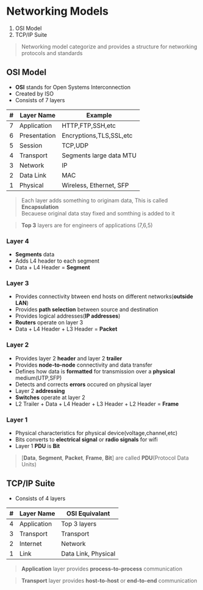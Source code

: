 # Networking Models
1. OSI Model
2. TCP/IP Suite

> Networking model categorize and provides a structure for networking protocols and standards

## **OSI Model**
* **OSI** stands for Open Systems Interconnection  
* Created by ISO  
* Consists of 7 layers  

| # | Layer Name   | Example                 |
| - | ------------ | ----------------------- |
| 7 | Application  | HTTP,FTP,SSH,etc        |
| 6 | Presentation | Encryptions,TLS,SSL,etc |
| 5 | Session      | TCP,UDP                 |
| 4 | Transport    | Segments large data MTU |
| 3 | Network      | IP                      |
| 2 | Data Link    | MAC                     |
| 1 | Physical     | Wireless, Ethernet, SFP |

> Each layer adds something to originam data, This is called **Encapsulation**  
> Becauese original data stay fixed and somthing is added to it

> **Top 3** layers are for engineers of applications (7,6,5)

### Layer 4
* **Segments** data
* Adds L4 header to each segment
* Data + L4 Header = **Segment**

### Layer 3
* Provides connectivity btween end hosts on different networks(**outside LAN**)
* Provides **path selection** between source and destination
* Provides logical addresses(**IP addresses**)
* **Routers** operate on layer 3
* Data + L4 Header + L3 Header = **Packet**

### Layer 2
* Provides layer 2 **header** and layer 2 **trailer**
* Provides **node-to-node** connectivity and data transfer
* Defines how data is **formatted** for transmission over a **physical** medium(UTP,SFP)
* Detects and corrects **errors** occured on physical layer
* Layer 2 **addressing**
* **Switches** operate at layer 2
* L2 Trailer + Data + L4 Header + L3 Header + L2 Header = **Frame**

### Layer 1
* Physical characteristics for physical device(voltage,channel,etc)
* Bits converts to **electrical signal** or **radio signals** for wifi
* Layer 1 **PDU** is **Bit**

> [**Data**, **Segment**, **Packet**, **Frame**, **Bit**] are called **PDU**(Protocol Data Units)

## TCP/IP Suite
* Consists of 4 layers  

| # | Layer Name   | OSI Equivalant      |
| - | ------------ | ------------------- |
| 4 | Application  | Top 3 layers        |
| 3 | Transport    | Transport           |
| 2 | Internet     | Network             |
| 1 | Link         | Data Link, Physical |

> **Application** layer provides **process-to-process** communication

> **Transport** layer provides **host-to-host** or **end-to-end** communication
